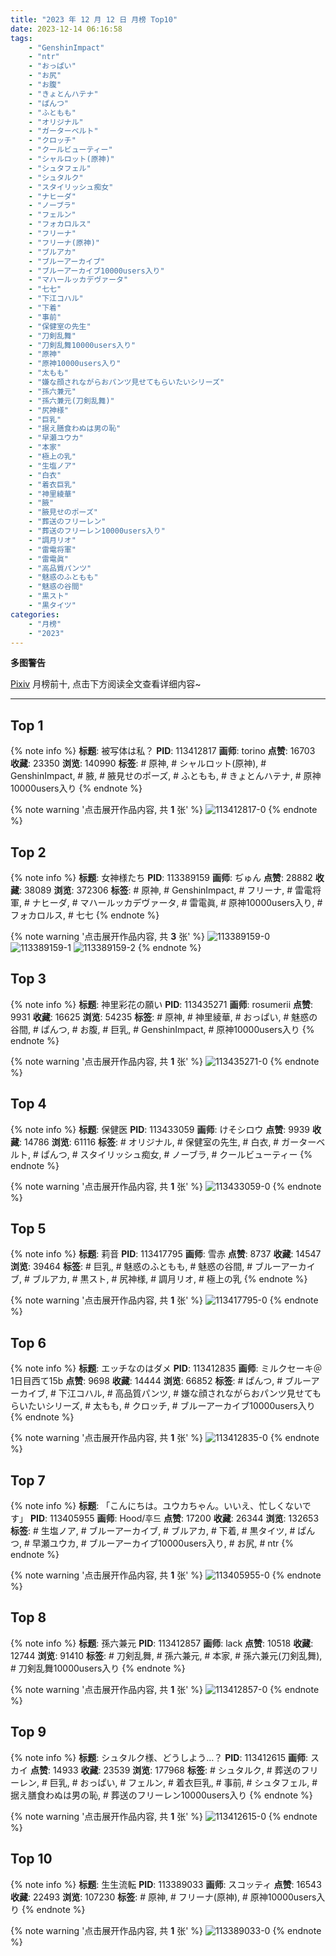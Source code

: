 ```yaml
---
title: "2023 年 12 月 12 日 月榜 Top10"
date: 2023-12-14 06:16:58
tags:
    - "GenshinImpact"
    - "ntr"
    - "おっぱい"
    - "お尻"
    - "お腹"
    - "きょとんハテナ"
    - "ぱんつ"
    - "ふともも"
    - "オリジナル"
    - "ガーターベルト"
    - "クロッチ"
    - "クールビューティー"
    - "シャルロット(原神)"
    - "シュタフェル"
    - "シュタルク"
    - "スタイリッシュ痴女"
    - "ナヒーダ"
    - "ノーブラ"
    - "フェルン"
    - "フォカロルス"
    - "フリーナ"
    - "フリーナ(原神)"
    - "ブルアカ"
    - "ブルーアーカイブ"
    - "ブルーアーカイブ10000users入り"
    - "マハールッカデヴァータ"
    - "七七"
    - "下江コハル"
    - "下着"
    - "事前"
    - "保健室の先生"
    - "刀剣乱舞"
    - "刀剣乱舞10000users入り"
    - "原神"
    - "原神10000users入り"
    - "太もも"
    - "嫌な顔されながらおパンツ見せてもらいたいシリーズ"
    - "孫六兼元"
    - "孫六兼元(刀剣乱舞)"
    - "尻神様"
    - "巨乳"
    - "据え膳食わぬは男の恥"
    - "早瀬ユウカ"
    - "本家"
    - "極上の乳"
    - "生塩ノア"
    - "白衣"
    - "着衣巨乳"
    - "神里綾華"
    - "腋"
    - "腋見せのポーズ"
    - "葬送のフリーレン"
    - "葬送のフリーレン10000users入り"
    - "調月リオ"
    - "雷電将軍"
    - "雷電眞"
    - "高品質パンツ"
    - "魅惑のふともも"
    - "魅惑の谷間"
    - "黒スト"
    - "黒タイツ"
categories:
    - "月榜"
    - "2023"
---
```


<i class="fa fa-triangle-exclamation"></i>**多图警告**<i class="fa fa-triangle-exclamation"></i>

[Pixiv](https://www.pixiv.net/) 月榜前十, 点击下方阅读全文查看详细内容~

<!-- more -->

---

## Top 1

{% note info %}
**标题**: 被写体は私？
**PID**: 113412817 **画师**: torino
**点赞**: 16703 **收藏**: 23350 **浏览**: 140990
**标签**: # 原神, # シャルロット(原神), # GenshinImpact, # 腋, # 腋見せのポーズ, # ふともも, # きょとんハテナ, # 原神10000users入り
{% endnote %}

{% note warning '点击展开作品内容, 共 **1** 张' %}
![113412817-0](https://i.pixiv.re/img-original/img/2023/11/15/00/00/23/113412817_p0.jpg)
{% endnote %}

## Top 2

{% note info %}
**标题**: 女神様たち
**PID**: 113389159 **画师**: ぢゅん
**点赞**: 28882 **收藏**: 38089 **浏览**: 372306
**标签**: # 原神, # GenshinImpact, # フリーナ, # 雷電将軍, # ナヒーダ, # マハールッカデヴァータ, # 雷電眞, # 原神10000users入り, # フォカロルス, # 七七
{% endnote %}

{% note warning '点击展开作品内容, 共 **3** 张' %}
![113389159-0](https://i.pixiv.re/img-original/img/2023/11/14/00/00/47/113389159_p0.jpg)
![113389159-1](https://i.pixiv.re/img-original/img/2023/11/14/00/00/47/113389159_p1.jpg)
![113389159-2](https://i.pixiv.re/img-original/img/2023/11/14/00/00/47/113389159_p2.jpg)
{% endnote %}

## Top 3

{% note info %}
**标题**: 神里彩花の願い
**PID**: 113435271 **画师**: rosumerii
**点赞**: 9931 **收藏**: 16625 **浏览**: 54235
**标签**: # 原神, # 神里綾華, # おっぱい, # 魅惑の谷間, # ぱんつ, # お腹, # 巨乳, # GenshinImpact, # 原神10000users入り
{% endnote %}

{% note warning '点击展开作品内容, 共 **1** 张' %}
![113435271-0](https://i.pixiv.re/img-original/img/2023/11/15/22/57/52/113435271_p0.jpg)
{% endnote %}

## Top 4

{% note info %}
**标题**: 保健医
**PID**: 113433059 **画师**: けそシロウ
**点赞**: 9939 **收藏**: 14786 **浏览**: 61116
**标签**: # オリジナル, # 保健室の先生, # 白衣, # ガーターベルト, # ぱんつ, # スタイリッシュ痴女, # ノーブラ, # クールビューティー
{% endnote %}

{% note warning '点击展开作品内容, 共 **1** 张' %}
![113433059-0](https://i.pixiv.re/img-original/img/2023/11/15/21/43/33/113433059_p0.jpg)
{% endnote %}

## Top 5

{% note info %}
**标题**: 莉音
**PID**: 113417795 **画师**: 雪赤
**点赞**: 8737 **收藏**: 14547 **浏览**: 39464
**标签**: # 巨乳, # 魅惑のふともも, # 魅惑の谷間, # ブルーアーカイブ, # ブルアカ, # 黒スト, # 尻神様, # 調月リオ, # 極上の乳
{% endnote %}

{% note warning '点击展开作品内容, 共 **1** 张' %}
![113417795-0](https://i.pixiv.re/img-original/img/2023/11/15/05/14/41/113417795_p0.jpg)
{% endnote %}

## Top 6

{% note info %}
**标题**: エッチなのはダメ
**PID**: 113412835 **画师**: ミルクセーキ＠1日目西て15b
**点赞**: 9698 **收藏**: 14444 **浏览**: 66852
**标签**: # ぱんつ, # ブルーアーカイブ, # 下江コハル, # 高品質パンツ, # 嫌な顔されながらおパンツ見せてもらいたいシリーズ, # 太もも, # クロッチ, # ブルーアーカイブ10000users入り
{% endnote %}

{% note warning '点击展开作品内容, 共 **1** 张' %}
![113412835-0](https://i.pixiv.re/img-original/img/2023/11/15/00/00/27/113412835_p0.jpg)
{% endnote %}

## Top 7

{% note info %}
**标题**: 「こんにちは。ユウカちゃん。いいえ、忙しくないです」
**PID**: 113405955 **画师**: Hood/후드
**点赞**: 17200 **收藏**: 26344 **浏览**: 132653
**标签**: # 生塩ノア, # ブルーアーカイブ, # ブルアカ, # 下着, # 黒タイツ, # ぱんつ, # 早瀬ユウカ, # ブルーアーカイブ10000users入り, # お尻, # ntr
{% endnote %}

{% note warning '点击展开作品内容, 共 **1** 张' %}
![113405955-0](https://i.pixiv.re/img-original/img/2023/11/14/19/54/54/113405955_p0.png)
{% endnote %}

## Top 8

{% note info %}
**标题**: 孫六兼元
**PID**: 113412857 **画师**: lack
**点赞**: 10518 **收藏**: 12744 **浏览**: 91410
**标签**: # 刀剣乱舞, # 孫六兼元, # 本家, # 孫六兼元(刀剣乱舞), # 刀剣乱舞10000users入り
{% endnote %}

{% note warning '点击展开作品内容, 共 **1** 张' %}
![113412857-0](https://i.pixiv.re/img-original/img/2023/11/15/00/00/32/113412857_p0.png)
{% endnote %}

## Top 9

{% note info %}
**标题**: シュタルク様、どうしよう…？
**PID**: 113412615 **画师**: スカイ
**点赞**: 14933 **收藏**: 23539 **浏览**: 177968
**标签**: # シュタルク, # 葬送のフリーレン, # 巨乳, # おっぱい, # フェルン, # 着衣巨乳, # 事前, # シュタフェル, # 据え膳食わぬは男の恥, # 葬送のフリーレン10000users入り
{% endnote %}

{% note warning '点击展开作品内容, 共 **1** 张' %}
![113412615-0](https://i.pixiv.re/img-original/img/2023/11/14/23/55/43/113412615_p0.jpg)
{% endnote %}

## Top 10

{% note info %}
**标题**: 生生流転
**PID**: 113389033 **画师**: スコッティ
**点赞**: 16543 **收藏**: 22493 **浏览**: 107230
**标签**: # 原神, # フリーナ(原神), # 原神10000users入り
{% endnote %}

{% note warning '点击展开作品内容, 共 **1** 张' %}
![113389033-0](https://i.pixiv.re/img-original/img/2023/11/14/00/00/14/113389033_p0.jpg)
{% endnote %}
